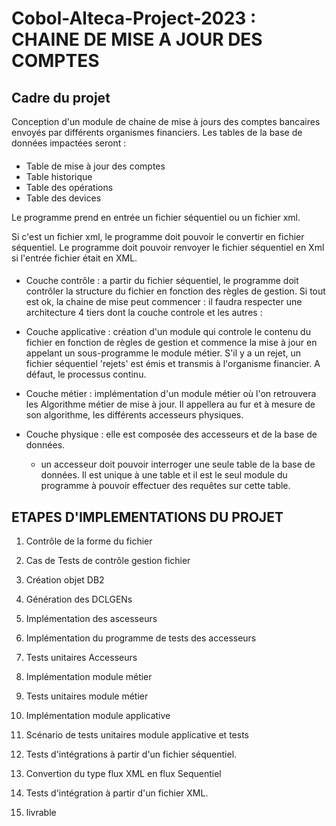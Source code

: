 # Cobol-Alteca-Project-2023 : CHAINE DE MISE A JOUR DES COMPTES 


## Cadre du projet 


Conception d'un module de chaine de mise à jours des comptes bancaires envoyés par différents organismes financiers. Les tables de la base de données impactées seront :
####
* Table de mise à jour des comptes
* Table historique
* Table des opérations
* Table des devices

Le programme prend en entrée un fichier séquentiel ou un fichier xml.

Si c'est un fichier xml, le programme doit pouvoir le convertir en fichier séquentiel. Le programme doit pouvoir renvoyer le fichier séquentiel en Xml si l'entrée fichier était en XML.
####
* Couche contrôle : a partir du fichier séquentiel, le programme doit contrôler la structure du fichier en fonction des règles de gestion. 
Si tout est ok, la chaine de mise peut commencer : il faudra respecter une architecture 4 tiers dont la couche controle et les autres : 

* Couche applicative : création d'un module qui controle le contenu du fichier en fonction de règles de gestion et commence la mise à jour en appelant un sous-programme le module métier. S'il y a un rejet, un fichier séquentiel 'rejets' est émis et transmis à l'organisme financier. A défaut, le processus continu. 

* Couche métier : implémentation d'un module métier où l'on retrouvera les Algorithme métier de mise à jour. Il appellera au fur et à mesure de son algorithme, les différents accesseurs physiques. 

* Couche physique : elle est composée des accesseurs et de la base de données. 
  * un accesseur doit pouvoir interroger une seule table de la base de données. Il est unique à une table et il est le seul module du programme à pouvoir effectuer des requêtes sur cette table.
  
  
## ETAPES D'IMPLEMENTATIONS DU PROJET 

1. Contrôle de la forme du fichier

3. Cas de Tests de contrôle gestion fichier

4. Création objet DB2

5. Génération des DCLGENs

6. Implémentation des ascesseurs

7. Implémentation du programme de tests des accesseurs 

8. Tests unitaires Accesseurs

9. Implémentation module métier

10. Tests unitaires module métier

12. Implémentation module applicative

13. Scénario de tests unitaires module applicative et tests
 
14. Tests d'intégrations à partir d'un fichier séquentiel. 

15. Convertion du  type flux XML en flux Sequentiel

16. Tests d'intégration à partir d'un fichier XML.

16. livrable
